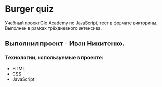 # Burger quiz
Учебный проект Glo Academy по JavaScript, тест в формате викторины. Выполнен в рамках трёхдневного интенсива. 

## Выполнил проект - Иван Никитенко.

### Технологии, используемые в проекте:
- HTML
- CSS
- JavaScript
